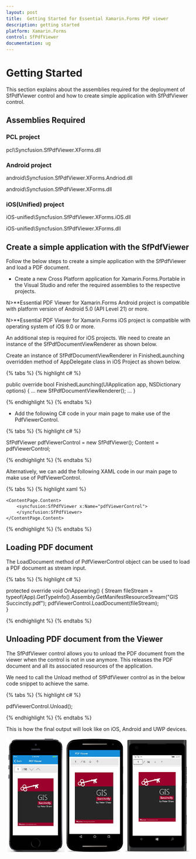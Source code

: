 ```yaml
---
layout: post
title:  Getting Started for Essential Xamarin.Forms PDF viewer
description: getting started
platform: Xamarin.Forms
control: SfPdfViewer
documentation: ug
---
```


# Getting Started

This section explains about the assemblies required for the deployment of SfPdfViewer control and how to create simple application with SfPdfViewer control.
 
## Assemblies Required
 
### PCL project

pcl\Syncfusion.SfPdfViewer.XForms.dll
 
### Android project

android\Syncfusion.SfPdfViewer.XForms.Andriod.dll

android\Syncfusion.SfPdfViewer.XForms.dll
 
### iOS(Unified) project

iOS-unified\Syncfusion.SfPdfViewer.XForms.iOS.dll

iOS-unified\Syncfusion.SfPdfViewer.XForms.dll
 
## Create a simple application with the SfPdfViewer

Follow the below steps to create a simple application with the SfPdfViewer and load a PDF document.

* Create a new Cross Platform application for Xamarin.Forms.Portable in the Visual Studio and refer the required assemblies to the respective projects.

N>**Essential PDF Viewer for Xamarin.Forms Android project is compatible with platform version of Android 5.0 (API Level 21) or more.

N>**Essential PDF Viewer for Xamarin.Forms iOS project is compatible with operating system of iOS 9.0 or more.

An additional step is required for iOS projects. We need to create an instance of the SfPdfDocumentViewRenderer as shown below.

Create an instance of SfPdfDocumentViewRenderer in FinishedLaunching overridden method of AppDelegate class in iOS Project as shown below.

{% tabs %}
{% highlight c# %}

public override bool FinishedLaunching(UIApplication app, NSDictionary options)
{
    ...
    new SfPdfDocumentViewRenderer();
    ...
}

{% endhighlight %}
{% endtabs %}

* Add the following C# code in your main page to make use of the PdfViewerControl.

{% tabs %}
{% highlight c# %}

SfPdfViewer pdfViewerControl = new SfPdfViewer();
Content = pdfViewerControl;

{% endhighlight %}
{% endtabs %}

Alternatively, we can add the following XAML code in our main page to make use of PdfViewerControl.

{% tabs %}
{% highlight xaml %}

<ContentPage xmlns="http://xamarin.com/schemas/2014/forms"
             xmlns:x=http://schemas.microsoft.com/winfx/2009/xaml
             xmlns:syncfusion="clr-namespace:Syncfusion.SfPdfViewer.XForms;assembly=Syncfusion.SfPdfViewer.XForms">
     
    <ContentPage.Content>
        <syncfusion:SfPdfViewer x:Name="pdfViewerControl">
        </syncfusion:SfPdfViewer>
    </ContentPage.Content>
</ContentPage>

{% endhighlight %}
{% endtabs %}

## Loading PDF document

The LoadDocument method of PdfViewerControl object can be used to load a PDF document as stream input.

{% tabs %}
{% highlight c# %}

protected override void OnAppearing()
{
    Stream fileStream = typeof(App).GetTypeInfo().Assembly.GetManifestResourceStream("GIS Succinctly.pdf");
    pdfViewerControl.LoadDocument(fileStream);       
}

{% endhighlight %}
{% endtabs %}

## Unloading PDF document from the Viewer

The SfPdfViewer control allows you to unload the PDF document from the viewer when the control is not in use anymore. This releases the PDF document and all its associated resources of the application.

We need to call the Unload method of SfPdfViewer control as in the below code snippet to achieve the same.

{% tabs %}
{% highlight c# %}

pdfViewerControl.Unload();

{% endhighlight %}
{% endtabs %}

This is how the final output will look like on iOS, Android and UWP devices.

![](pdfviewer_images/pdfviewer.png)